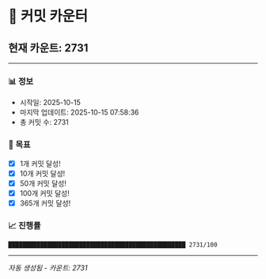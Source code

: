# 🔢 커밋 카운터

## 현재 카운트: 2731

---

### 📊 정보
- 시작일: 2025-10-15
- 마지막 업데이트: 2025-10-15 07:58:36
- 총 커밋 수: 2731

### 🎯 목표
- [x] 1개 커밋 달성!
- [x] 10개 커밋 달성!
- [x] 50개 커밋 달성!
- [x] 100개 커밋 달성!
- [x] 365개 커밋 달성!

### 📈 진행률
```
██████████████████████████████████████████████████ 2731/100
```

---
*자동 생성됨 - 카운트: 2731*
